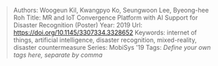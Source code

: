 > Authors: Woogeun Kil, Kwangpyo Ko, Seungwoon Lee, Byeong-hee Roh
> Title: MR and IoT Convergence Platform with AI Support for Disaster Recognition (Poster)
> Year: 2019
> Url: https://doi.org/10.1145/3307334.3328652
> Keywords: internet of things, artificial intelligence, disaster recognition, mixed-reality, disaster countermeasure
> Series: MobiSys '19
> Tags: *Define your own tags here, separate by comma*